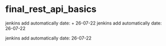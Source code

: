 # final_rest_api_basics
jenkins add automatically date:  + 26-07-22
jenkins add automatically date: 26-07-22

jenkins add automatically date: 26-07-22
